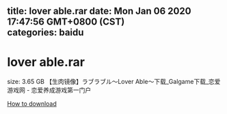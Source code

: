 
title: lover able.rar
date: Mon Jan 06 2020 17:47:56 GMT+0800 (CST)    
categories: baidu
---

# lover able.rar
size: 3.65 GB
 【生肉镜像】ラブラブル～Lover Able～下载_Galgame下载_恋爱游戏网 - 恋爱养成游戏第一门户
 

[How to download](https://bpcam.bemobtrk.com/go/2ceec3aa-1ca2-46d6-b9ff-aaa5c184517c?jno=532)